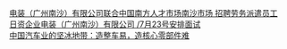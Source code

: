   
[电装（广州南沙）有限公司联合中国南方人才市场南沙市场 招聘劳务派遣员工](http://www.dianyue.me/archives/733/5yp7afz61gq9q0dn/)  
[日资企业电装（广州南沙）有限公司 /7月23号安排面试](http://www.dianyue.me/archives/481/8i18vhfbb74p989n/)  
[中国汽车业的坚冰地带：造整车易，造核心零部件难](http://www.dianyue.me/archives/689/z7g2uuphxzcwq1gu/)